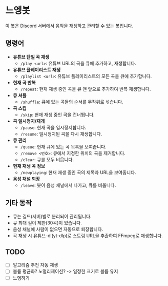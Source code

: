 # 느엥봇

이 봇은 Discord 서버에서 음악을 재생하고 관리할 수 있는 봇입니다.

## 명령어

- **유튜브 단일 곡 재생**
  - `/play <url>`: 유튜브 URL의 곡을 큐에 추가하고, 재생합니다.
- **유튜브 플레이리스트 재생**
  - `/playlist <url>`: 유튜브 플레이리스트의 모든 곡을 큐에 추가합니다.
- **현재 곡 반복**
  - `/repeat`: 현재 재생 중인 곡을 큐 맨 앞으로 추가하여 반복 재생합니다.
- **큐 셔플**
  - `/shuffle`: 큐에 있는 곡들의 순서를 무작위로 섞습니다.
- **곡 스킵**
  - `/skip`: 현재 재생 중인 곡을 건너뜁니다.
- **곡 일시정지/재개**
  - `/pause`: 현재 곡을 일시정지합니다.
  - `/resume`: 일시정지된 곡을 다시 재생합니다.
- **큐 관리**
  - `/queue`: 현재 큐에 있는 곡 목록을 보여줍니다.
  - `/remove <번호>`: 큐에서 지정한 위치의 곡을 제거합니다.
  - `/clear`: 큐를 모두 비웁니다.
- **현재 재생 곡 정보**
  - `/nowplaying`: 현재 재생 중인 곡의 제목과 URL을 보여줍니다.
- **음성 채널 퇴장**
  - `/leave`: 봇이 음성 채널에서 나가고, 큐를 비웁니다.

## 기타 동작

- 큐는 길드(서버)별로 분리되어 관리됩니다.
- 큐 최대 길이 제한(30곡)이 있습니다.
- 음성 채널에 사람이 없으면 자동으로 퇴장합니다.
- 곡 재생 시 유튜브-dl(yt-dlp)로 스트림 URL을 추출하여 FFmpeg로 재생합니다.

## TODO

- [ ] 알고리즘 추천 자동 재생
- [ ] 볼륨 평균화? 노멀리제이션? -> 일정한 크기로 볼륨 유지
- [ ] 느엥하기
